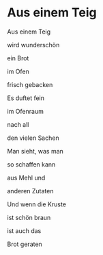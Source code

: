 # Aus einem Teig

Aus einem Teig

wird wunderschön

ein Brot

im Ofen

frisch gebacken


Es duftet fein

im Ofenraum

nach all

den vielen Sachen

Man sieht, was man

so schaffen kann

aus Mehl und

anderen Zutaten


Und wenn die Kruste

ist schön braun

ist auch das

Brot geraten
